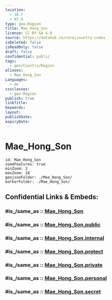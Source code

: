 ```yaml
---
location:
  - 18.7
  - 97.9
type: geo-Region
title: Mae_Hong_Son
license: CC BY-SA 4.0
source: https://datahub.io/core/country-codes
isDeleted: false
isReadOnly: false
draft: false
confidential: public
tags:
  - geo/Country/Region
aliases:
  - Mae_Hong_Son
Languages:
  - de
cssclasses:
  - geo-Region
publish: true
linkTitle:
keywords:
layout:
publishDate:
expiryDate:
---
```


# Mae_Hong_Son

```leaflet
id: Mae_Hong_Son
zoomFeatures: true 
minZoom: 2 
maxZoom: 18
geojsonFolder: ./Mae_Hong_Son/
markerFolder: ./Mae_Hong_Son/
```


## Confidential Links & Embeds: 

### #is_/same_as :: [Mae_Hong_Son](/_Standards/Earth/Continent/Asia/Asia~South~East/Thailand/Provinces~Thailand/Mae_Hong_Son.md) 

### #is_/same_as :: [Mae_Hong_Son.public](/_public/Earth/Continent/Asia/Asia~South~East/Thailand/Provinces~Thailand/Mae_Hong_Son.public.md) 

### #is_/same_as :: [Mae_Hong_Son.internal](/_internal/Earth/Continent/Asia/Asia~South~East/Thailand/Provinces~Thailand/Mae_Hong_Son.internal.md) 

### #is_/same_as :: [Mae_Hong_Son.protect](/_protect/Earth/Continent/Asia/Asia~South~East/Thailand/Provinces~Thailand/Mae_Hong_Son.protect.md) 

### #is_/same_as :: [Mae_Hong_Son.private](/_private/Earth/Continent/Asia/Asia~South~East/Thailand/Provinces~Thailand/Mae_Hong_Son.private.md) 

### #is_/same_as :: [Mae_Hong_Son.personal](/_personal/Earth/Continent/Asia/Asia~South~East/Thailand/Provinces~Thailand/Mae_Hong_Son.personal.md) 

### #is_/same_as :: [Mae_Hong_Son.secret](/_secret/Earth/Continent/Asia/Asia~South~East/Thailand/Provinces~Thailand/Mae_Hong_Son.secret.md)

